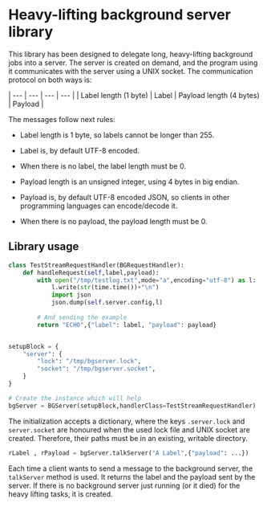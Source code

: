 # Heavy-lifting background server library

This library has been designed to delegate long, heavy-lifting background jobs into a server. The server is created on demand, and the program using it communicates with the server using a UNIX socket. The communication protocol on both ways is:

| --- | --- | --- | --- |
| Label length (1 byte) | Label | Payload length (4 bytes) | Payload |

The messages follow next rules:

* Label length is 1 byte, so labels cannot be longer than 255.

* Label is, by default UTF-8 encoded.

* When there is no label, the label length must be 0.

* Payload length is an unsigned integer, using 4 bytes in big endian.

* Payload is, by default UTF-8 encoded JSON, so clients in other programming languages can encode/decode it.

* When there is no payload, the payload length must be 0.

## Library usage

```python
class TestStreamRequestHandler(BGRequestHandler):
	def handleRequest(self,label,payload):
		with open("/tmp/testlog.txt",mode="a",encoding="utf-8") as l:
			l.write(str(time.time())+"\n")
			import json
			json.dump(self.server.config,l)
		
		# And sending the example
		return "ECHO",{"label": label, "payload": payload}


setupBlock = {
	"server": {
		"lock": "/tmp/bgserver.lock",
		"socket": "/tmp/bgserver.socket",
	}
}

# Create the instance which will help
bgServer = BGServer(setupBlock,handlerClass=TestStreamRequestHandler)
```

The initialization accepts a dictionary, where the keys `.server.lock` and `server.socket` are honoured when
the used lock file and UNIX socket are created. Therefore, their paths must be in an existing, writable directory.

```python
rLabel , rPayload = bgServer.talkServer("A Label",{"payload": ...})
```

Each time a client wants to send a message to the background server, the `talkServer` method is used. It returns the
label and the payload sent by the server. If there is no background server just running (or it died) for the heavy
lifting tasks, it is created.
